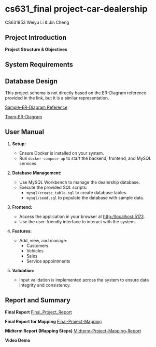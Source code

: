 # cs631_final project-car-dealership
CS631853 Weiyu Li & Jin Cheng

## Project Introduction
**Project Structure & Objectives**


## System Requirements 


## Database Design
This project schema is not directly based on the ER-Diagram reference provided in the link, but it is a similar representation. 

[Sample-ER-Diagram Reference](https://drive.google.com/file/d/183xLD1TsGAuvct3AC0KwaiUeueA9yWRK/view?usp=drive_link) 

[Team-ER-Diagram](https://drive.google.com/file/d/1MiAQvyQXmPOjU8QzwXUQuKGdaeWfPnKd/view?usp=drive_link)

## User Manual
1) **Setup:**
   - Ensure Docker is installed on your system.
   - Run `docker-compose up` to start the backend, frontend, and MySQL services.

2) **Database Management:**
   - Use MySQL Workbench to manage the dealership database.
   - Execute the provided SQL scripts:
     - `mysql/create_table.sql` to create database tables.
     - `mysql/seed.sql` to populate the database with sample data.

3) **Frontend:**
   - Access the application in your browser at [http://localhost:5173](http://localhost:5173).
   - Use the user-friendly interface to interact with the system.

4) **Features:**
   - Add, view, and manage:
     - Customers
     - Vehicles
     - Sales
     - Service appointments

5) **Validation:**
   - Input validation is implemented across the system to ensure data integrity and consistency.



## Report and Summary
**Final Report**
[Final_Project_Report](https://docs.google.com/document/d/1sb5ij06pVpSQm4CV_Cf1uL54nKWG4Tn6/edit?usp=sharing&ouid=103582853920917914547&rtpof=true&sd=true) 

**Final Report for Mapping**
[Final-Project-Mapping](https://drive.google.com/file/d/1qodh2vqWYaIu1mbUI1j6o-MFaOYQgMgZ/view?usp=drive_link)

**Midterm Report (Mapping Steps)**
[Midterm-Project-Mapping-Report](https://drive.google.com/file/d/1y-LbrsyV3OQvzDmy94HIGHMI6kceZnzy/view?usp=sharing) 

**Video Demo**
